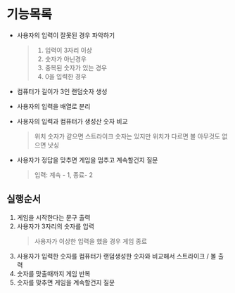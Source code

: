 # 기능목록

- 사용자의 입력이 잘못된 경우 파악하기

  > 1.  입력이 3자리 이상
  > 2.  숫자가 아닌경우
  > 3.  중복된 숫자가 있는 경우
  > 4.  0을 입력한 경우

- 컴퓨터가 길이가 3인 랜덤숫자 생성
- 사용자의 입력을 배열로 분리
- 사용자의 입력과 컴퓨터가 생성산 숫자 비교

  > 위치 숫자가 같으면 스트라이크
  > 숫자는 있지만 위치가 다르면 볼
  > 아무것도 없으면 낫싱

- 사용자가 정답을 맞추면 게임을 멈추고 계속할건지 질문
  > 입력: 계속 - 1, 종료- 2

## 실행순서

1. 게임을 시작한다는 문구 출력
2. 사용자가 3자리의 숫자를 입력
   > 사용자가 이상한 입력을 했을 경우 게임 종료
3. 사용자가 입력한 숫자를 컴퓨터가 랜덤생성한 숫자와 비교해서 스트라이크 / 볼 출력
4. 숫자를 맞출때까지 게임 반복
5. 숫자를 맞추면 게임을 계속할건지 질문
